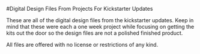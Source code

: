 #Digital Design Files From Projects For Kickstarter Updates

These are all of the digital design files from the kickstarter updates. Keep in mind that these were each a one week 
project while focusing on getting the kits out the door so the design files are not a polished finished product.

All files are offered with no license or restrictions of any kind.